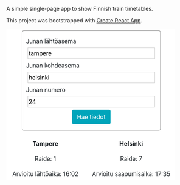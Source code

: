 A simple single-page app to show Finnish train timetables.

This project was bootstrapped with [Create React App](https://github.com/facebook/create-react-app).

<img src="./trainshot.png"></img>

